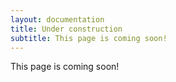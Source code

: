 ```yaml
---
layout: documentation
title: Under construction
subtitle: This page is coming soon!
---
```

This page is coming soon!